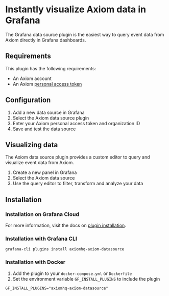 # Instantly visualize Axiom data in Grafana

The Grafana data source plugin is the easiest way to query event data from Axiom directly in Grafana dashboards.

## Requirements

This plugin has the following requirements:

- An Axiom account
- An Axiom [personal access token](https://axiom.co/docs/reference/settings#personal-token)

## Configuration

1. Add a new data source in Grafana
2. Select the Axiom data source plugin
3. Enter your Axiom personal access token and organization ID
4. Save and test the data source

## Visualizing data

The Axiom data source plugin provides a custom editor to query and visualize event data from Axiom.

1. Create a new panel in Grafana
2. Select the Axiom data source
3. Use the query editor to filter, transform and analyze your data

## Installation

### Installation on Grafana Cloud

For more information, visit the docs on [plugin installation](https://grafana.com/docs/grafana/latest/plugins/installation/).

### Installation with Grafana CLI

```
grafana-cli plugins install axiomhq-axiom-datasource
```

### Installation with Docker

1. Add the plugin to your `docker-compose.yml` or `Dockerfile`
2. Set the environment variable `GF_INSTALL_PLUGINS` to include the plugin

```
GF_INSTALL_PLUGINS="axiomhq-axiom-datasource"
```
